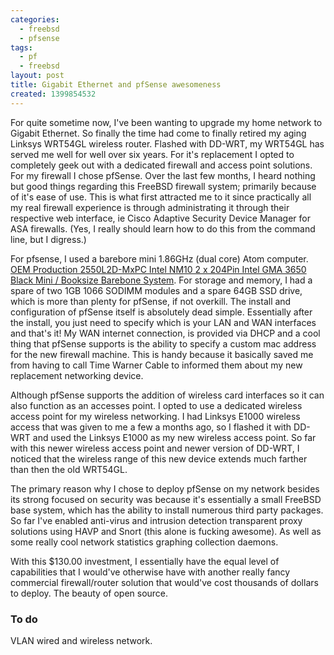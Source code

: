 ```yaml
---
categories:
  - freebsd
  - pfsense
tags:
  - pf
  - freebsd
layout: post
title: Gigabit Ethernet and pfSense awesomeness
created: 1399854532
---
```


For quite sometime now, I've been wanting to upgrade my home network to Gigabit Ethernet. So finally the time had come to finally retired my aging Linksys WRT54GL wireless router.  Flashed with DD-WRT, my WRT54GL has served me well for well over six years. For it's replacement I opted to completely geek out with a dedicated firewall and access point solutions. For my firewall I chose pfSense. Over the last few months, I heard nothing but good things regarding this FreeBSD firewall system; primarily because of it's ease of use. This is what first attracted me to it since practically all my real firewall experience is  through administrating it through their respective web interface, ie Cisco Adaptive Security Device Manager for ASA firewalls. (Yes, I really should learn how to do this from the command line, but I digress.)

For pfsense, I used a barebore mini 1.86GHz (dual core) Atom computer. <a href="http://www.newegg.com/Product/Product.aspx?Item=N82E16856205007">OEM Production 2550L2D-MxPC Intel NM10 2 x 204Pin Intel GMA 3650 Black Mini / Booksize Barebone System</a>. For storage and memory, I had a spare of two 1GB 1066 SODIMM modules and a spare 64GB SSD drive, which is more than plenty for pfSense, if not overkill.
The install and configuration of pfSense itself is absolutely dead simple. Essentially after the install, you just need to specify which is your LAN and WAN interfaces and that's it! My WAN internet connection, is provided via DHCP and a cool thing that pfSense supports is the ability to specify a custom mac address for the new firewall machine. This is handy because it basically saved me from having to call Time Warner Cable to informed them about my new replacement networking device.
 
Although pfSense supports the addition of wireless card interfaces so it can also function as an accesses point. I opted to use a dedicated wireless access point for my wireless networking. I had Linksys E1000 wireless access that was given to me a few a months ago, so I flashed it with DD-WRT and used the Linksys E1000 as my new wireless access point. So far with this newer wireless access point and newer version of DD-WRT, I noticed that the wireless range of this new device extends much farther than then the old WRT54GL. 

The primary reason why I chose to deploy pfSense on my network besides its strong focused on security was because it's essentially a small FreeBSD base system, which has the ability to install numerous third party packages. So far I've enabled anti-virus and intrusion detection transparent proxy solutions using HAVP and Snort (this alone is fucking awesome). As well as some really cool network statistics graphing collection daemons.

With this $130.00 investment, I essentially have the equal level of capabilities that I would've otherwise have with another really fancy commercial firewall/router solution that would've cost thousands of dollars to deploy. The beauty of open source.

### To do

VLAN wired and wireless network.
